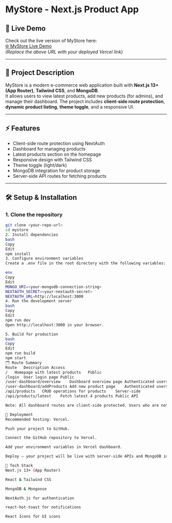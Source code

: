# MyStore - Next.js Product App

## 🔗 Live Demo
Check out the live version of MyStore here:  
[🌐 MyStore Live Demo](https://your-live-link.vercel.app)  
*(Replace the above URL with your deployed Vercel link)*

---

## 🌟 Project Description
MyStore is a modern e-commerce web application built with **Next.js 13+ (App Router)**, **Tailwind CSS**, and **MongoDB**.  
It allows users to view latest products, add new products (for admins), and manage their dashboard. The project includes **client-side route protection**, **dynamic product listing**, **theme toggle**, and a responsive UI.

---

## ⚡ Features
- Client-side route protection using NextAuth
- Dashboard for managing products
- Latest products section on the homepage
- Responsive design with Tailwind CSS
- Theme toggle (light/dark)
- MongoDB integration for product storage
- Server-side API routes for fetching products

---

## 🛠 Setup & Installation

### 1. Clone the repository
```bash
git clone <your-repo-url>
cd mystore
2. Install dependencies
bash
Copy
Edit
npm install
3. Configure environment variables
Create a .env file in the root directory with the following variables:

env
Copy
Edit
MONGO_URI=<your-mongodb-connection-string>
NEXTAUTH_SECRET=<your-nextauth-secret>
NEXTAUTH_URL=http://localhost:3000
4. Run the development server
bash
Copy
Edit
npm run dev
Open http://localhost:3000 in your browser.

5. Build for production
bash
Copy
Edit
npm run build
npm start
🗂 Route Summary
Route	Description	Access
/	Homepage with latest products	Public
/login	User login page	Public
/user-dashboard/overview	Dashboard overview page	Authenticated users only
/user-dashboard/addProducts	Add new product page	Authenticated users only
/api/products	CRUD operations for products	Server-side
/api/products/latest	Fetch latest 4 products	Public API

Note: All dashboard routes are client-side protected. Users who are not logged in will be redirected to the login page.

🔗 Deployment
Recommended hosting: Vercel.

Push your project to GitHub.

Connect the GitHub repository to Vercel.

Add your environment variables in Vercel dashboard.

Deploy — your project will be live with server-side APIs and MongoDB integration.

📝 Tech Stack
Next.js 13+ (App Router)

React & Tailwind CSS

MongoDB & Mongoose

NextAuth.js for authentication

react-hot-toast for notifications

React Icons for UI icons